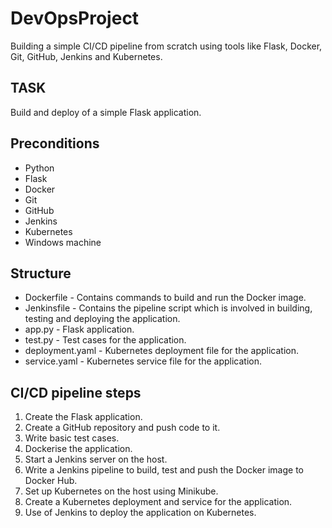 # DevOpsProject
Building a simple CI/CD pipeline from scratch using tools like Flask, Docker, Git, GitHub, Jenkins and Kubernetes.

## TASK
Build and deploy of a simple Flask application.

## Preconditions
* Python
* Flask
* Docker
* Git
* GitHub
* Jenkins
* Kubernetes
* Windows machine

## Structure
* Dockerfile - Contains commands to build and run the Docker image.
* Jenkinsfile - Contains the pipeline script which is involved in building, testing and deploying the application.
* app.py - Flask application.
* test.py - Test cases for the application.
* deployment.yaml - Kubernetes deployment file for the application.
* service.yaml - Kubernetes service file for the application.

## CI/CD pipeline steps
1. Create the Flask application.
2. Create a GitHub repository and push code to it.
3. Write basic test cases.
4. Dockerise the application.
6. Start a Jenkins server on the host.
7. Write a Jenkins pipeline to build, test and push the Docker image to Docker Hub.
8. Set up Kubernetes on the host using Minikube.
9. Create a Kubernetes deployment and service for the application.
10. Use of Jenkins to deploy the application on Kubernetes.
